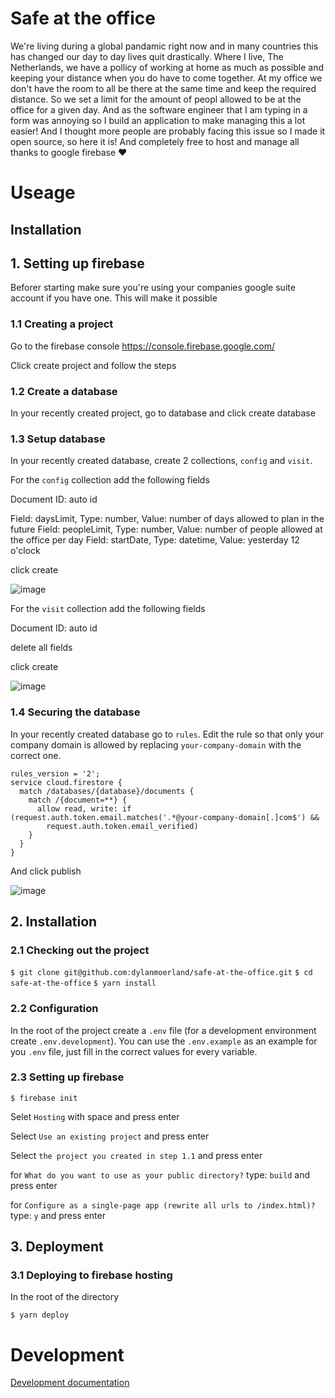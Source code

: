 # Safe at the office

We're living during a global pandamic right now and in many countries this has changed our day to day lives quit drastically. Where I live, The Netherlands, we have a pollicy of working at home as much as possible and keeping your distance when you do have to come together. At my office we don't have the room to all be there at the same time and keep the required distance. So we set a limit for the amount of peopl allowed to be at the office for a given day. And as the software engineer that I am typing in a form was annoying so I build an application to make managing this a lot easier! And I thought more people are probably facing this issue so I made it open source, so here it is! And completely free to host and manage all thanks to google firebase ❤️

# Useage

## Installation

## 1. Setting up firebase

Beforer starting make sure you're using your companies google suite account if you have one. This will make it possible

### 1.1 Creating a project

Go to the firebase console https://console.firebase.google.com/

Click create project and follow the steps

### 1.2 Create a database

In your recently created project, go to database and click create database

### 1.3 Setup database

In your recently created database, create 2 collections, `config` and `visit`.

For the `config` collection add the following fields

Document ID: auto id

Field: daysLimit, Type: number, Value: number of days allowed to plan in the future
Field: peopleLimit, Type: number, Value: number of people allowed at the office per day
Field: startDate, Type: datetime, Value: yesterday 12 o'clock

click create

![image](https://github.com/dylanmoerland/safe-at-the-office/blob/master/docs/images/1_3_config.png)

For the `visit` collection add the following fields

Document ID: auto id

delete all fields

click create

![image](https://github.com/dylanmoerland/safe-at-the-office/blob/master/docs/images/1_3_visit.png)

### 1.4 Securing the database

In your recently created database go to `rules`. Edit the rule so that only your company domain is allowed by replacing `your-company-domain` with the correct one.

```
rules_version = '2';
service cloud.firestore {
  match /databases/{database}/documents {
    match /{document=**} {
      allow read, write: if (request.auth.token.email.matches('.*@your-company-domain[.]com$') &&
        request.auth.token.email_verified)
    }
  }
}
```

And click publish

![image](https://github.com/dylanmoerland/safe-at-the-office/blob/master/docs/images/1_4_rules.png)

## 2. Installation

### 2.1 Checking out the project

`$ git clone git@github.com:dylanmoerland/safe-at-the-office.git`
`$ cd safe-at-the-office`
`$ yarn install`

### 2.2 Configuration

In the root of the project create a `.env` file (for a development environment create `.env.development`).
You can use the `.env.example` as an example for you `.env` file, just fill in the correct values for every variable.

### 2.3 Setting up firebase

`$ firebase init`

Selet `Hosting` with space and press enter

Select `Use an existing project` and press enter

Select `the project you created in step 1.1` and press enter

for `What do you want to use as your public directory?` type: `build` and press enter

for `Configure as a single-page app (rewrite all urls to /index.html)?` type: `y` and press enter

## 3. Deployment

### 3.1 Deploying to firebase hosting

In the root of the directory

`$ yarn deploy`

# Development

[Development documentation](https://github.com/dylanmoerland/safe-at-the-office/blob/master/docs/development.md)
